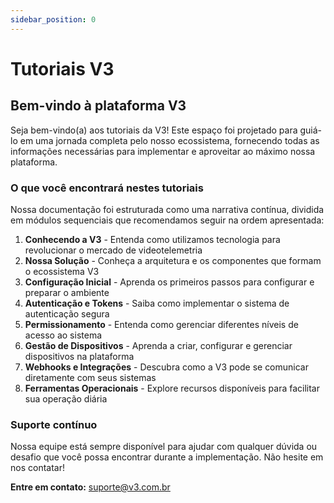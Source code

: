 ```yaml
---
sidebar_position: 0
---
```


# Tutoriais V3

## Bem-vindo à plataforma V3

Seja bem-vindo(a) aos tutoriais da V3! Este espaço foi projetado para guiá-lo em uma jornada completa pelo nosso ecossistema, fornecendo todas as informações necessárias para implementar e aproveitar ao máximo nossa plataforma.

### O que você encontrará nestes tutoriais

Nossa documentação foi estruturada como uma narrativa contínua, dividida em módulos sequenciais que recomendamos seguir na ordem apresentada:

1. **Conhecendo a V3** - Entenda como utilizamos tecnologia para revolucionar o mercado de videotelemetria
2. **Nossa Solução** - Conheça a arquitetura e os componentes que formam o ecossistema V3
3. **Configuração Inicial** - Aprenda os primeiros passos para configurar e preparar o ambiente
4. **Autenticação e Tokens** - Saiba como implementar o sistema de autenticação segura
5. **Permissionamento** - Entenda como gerenciar diferentes níveis de acesso ao sistema
6. **Gestão de Dispositivos** - Aprenda a criar, configurar e gerenciar dispositivos na plataforma
7. **Webhooks e Integrações** - Descubra como a V3 pode se comunicar diretamente com seus sistemas
8. **Ferramentas Operacionais** - Explore recursos disponíveis para facilitar sua operação diária

### Suporte contínuo

Nossa equipe está sempre disponível para ajudar com qualquer dúvida ou desafio que você possa encontrar durante a implementação. Não hesite em nos contatar!

**Entre em contato:** [suporte@v3.com.br](mailto:suporte@v3.com.br)